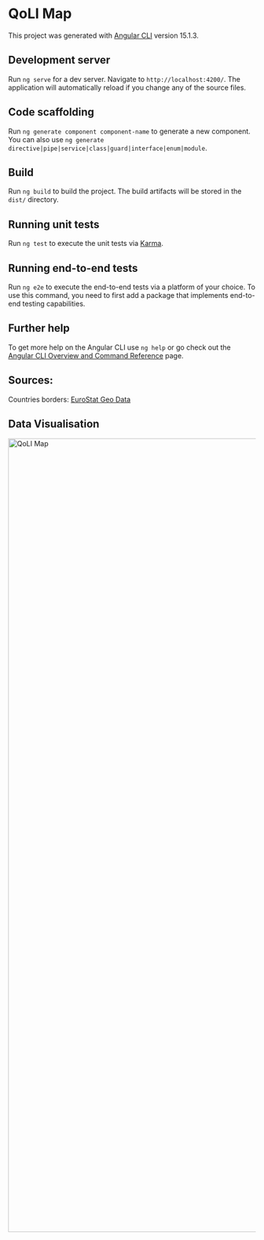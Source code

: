 # QoLI Map

This project was generated with [Angular CLI](https://github.com/angular/angular-cli) version 15.1.3.

## Development server

Run `ng serve` for a dev server. Navigate to `http://localhost:4200/`. The application will automatically reload if you change any of the source files.

## Code scaffolding

Run `ng generate component component-name` to generate a new component. You can also use `ng generate directive|pipe|service|class|guard|interface|enum|module`.

## Build

Run `ng build` to build the project. The build artifacts will be stored in the `dist/` directory.

## Running unit tests

Run `ng test` to execute the unit tests via [Karma](https://karma-runner.github.io).

## Running end-to-end tests

Run `ng e2e` to execute the end-to-end tests via a platform of your choice. To use this command, you need to first add a package that implements end-to-end testing capabilities.

## Further help

To get more help on the Angular CLI use `ng help` or go check out the [Angular CLI Overview and Command Reference](https://angular.io/cli) page.

## Sources:
Countries borders: [EuroStat Geo Data](https://ec.europa.eu/eurostat/web/gisco/geodata/reference-data/administrative-units-statistical-units/countries)

## Data Visualisation
<img width="1616" alt="QoLI Map" src="https://github.com/iliedorobat/QoLI-Map-UI/assets/40547052/3018967a-def7-48a0-95a1-44d095d1004c">


